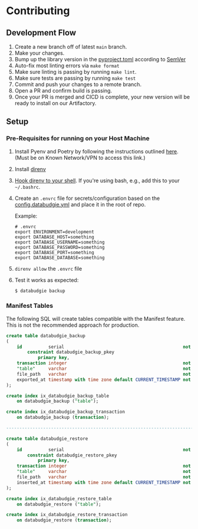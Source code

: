 # Contributing


## Development Flow

1. Create a new branch off of latest `main` branch.
1. Make your changes.
1. Bump up the library version in the [pyproject.toml](./pyproject.toml) according to [SemVer](https://semver.org/#summary)
1. Auto-fix most linting errors via `make format`
1. Make sure linting is passing by running `make lint`.
1. Make sure tests are passing by running `make test`
1. Commit and push your changes to a remote branch.
1. Open a PR and confirm build is passing.
1. Once your PR is merged and CICD is complete, your new version will be ready to install on our Artifactory.

## Setup

### Pre-Requisites for running on your Host Machine

1. Install Pyenv and Poetry by following the instructions outlined [here](http://engineering.docs.known.is/blog/recommended-python-environment-setup/). (Must be on Known Network/VPN to access this link.)

1. Install [direnv](https://direnv.net/)

1. [Hook direnv to your shell](https://direnv.net/docs/hook.html). If you're using bash, e.g., add this to your `~/.bashrc`.

1. Create an `.envrc` file for secrets/configuration based on the [config.databudgie.yml](./config.databudgie.yml) and place it in the root of repo.

    Example:

    ```shell
    # .envrc
    export ENVIRONMENT=development
    export DATABASE_HOST=something
    export DATABASE_USERNAME=something
    export DATABASE_PASSWORD=something
    export DATABASE_PORT=something
    export DATABASE_DATABASE=something
    ```

1. `direnv allow` the `.envrc` file

1. Test it works as expected:

    ```bash
    $ databudgie backup
    ```


### Manifest  Tables

The following SQL will create tables compatible with the Manifest feature. This is not the recommended approach for production.

```sql
create table databudgie_backup
(
    id          serial                                             not null
        constraint databudgie_backup_pkey
            primary key,
    transaction integer                                            not null,
    "table"     varchar                                            not null,
    file_path   varchar                                            not null,
    exported_at timestamp with time zone default CURRENT_TIMESTAMP not null
);

create index ix_databudgie_backup_table
    on databudgie_backup ("table");

create index ix_databudgie_backup_transaction
    on databudgie_backup (transaction);

------------------------------------------------------------------------------

create table databudgie_restore
(
    id          serial                                             not null
        constraint databudgie_restore_pkey
            primary key,
    transaction integer                                            not null,
    "table"     varchar                                            not null,
    file_path   varchar                                            not null,
    inserted_at timestamp with time zone default CURRENT_TIMESTAMP not null
);

create index ix_databudgie_restore_table
    on databudgie_restore ("table");

create index ix_databudgie_restore_transaction
    on databudgie_restore (transaction);
```